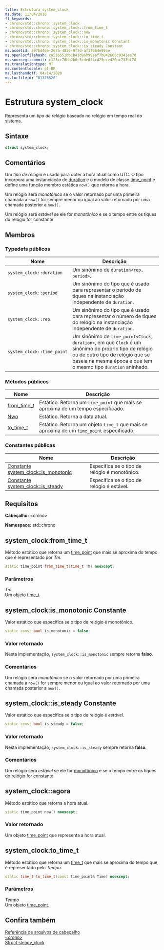 ```yaml
---
title: Estrutura system_clock
ms.date: 11/04/2016
f1_keywords:
- chrono/std::chrono::system_clock
- chrono/std::chrono::system_clock::from_time_t
- chrono/std::chrono::system_clock::now
- chrono/std::chrono::system_clock::to_time_t
- chrono/std::chrono::system_clock::is_monotonic Constant
- chrono/std::chrono::system_clock::is_steady Constant
ms.assetid: a97bd46e-267a-4836-9f7d-af1f664e99ae
ms.openlocfilehash: ca516551bb1b41d96b99aaf7b842666c9341ee7d
ms.sourcegitcommit: c123cc76bb2b6c5cde6f4c425ece420ac733bf70
ms.translationtype: MT
ms.contentlocale: pt-BR
ms.lasthandoff: 04/14/2020
ms.locfileid: "81376520"
---
```

# <a name="system_clock-structure"></a>Estrutura system_clock

Representa um *tipo de relógio* baseado no relógio em tempo real do sistema.

## <a name="syntax"></a>Sintaxe

```cpp
struct system_clock;
```

## <a name="remarks"></a>Comentários

Um *tipo de relógio* é usado para obter a hora atual como UTC. O tipo incorpora uma instanciação de [duration](../standard-library/duration-class.md) e o modelo de classe [time_point](../standard-library/time-point-class.md) e define uma função membro estática `now()` que retorna a hora.

Um relógio será *monotônico* se o valor retornado por uma primeira chamada a `now()` for sempre menor ou igual ao valor retornado por uma chamada posterior a `now()`.

Um relógio será *estável* se ele for *monotônico* e se o tempo entre os tiques do relógio for constante.

## <a name="members"></a>Membros

### <a name="public-typedefs"></a>Typedefs públicos

|Nome|Descrição|
|----------|-----------------|
|`system_clock::duration`|Um sinônimo de `duration<rep, period>`.|
|`system_clock::period`|Um sinônimo do tipo que é usado para representar o período de tiques na instanciação independente de `duration`.|
|`system_clock::rep`|Um sinônimo do tipo que é usado para representar o número de tiques do relógio na instanciação independente de `duration`.|
|`system_clock::time_point`|Um sinônimo de `time_point<Clock, duration>`, em que `Clock` é um sinônimo do próprio tipo de relógio ou de outro tipo de relógio que se baseia na mesma época e que tem o mesmo tipo `duration` aninhado.|

### <a name="public-methods"></a>Métodos públicos

|Nome|Descrição|
|----------|-----------------|
|[from_time_t](#from_time_t)|Estático. Retorna um `time_point` que mais se aproxima de um tempo especificado.|
|[Nwo](#now)|Estático. Retorna a data atual.|
|[to_time_t](#to_time_t)|Estático. Retorna um objeto `time_t` que mais se aproxima de um `time_point` especificado.|

### <a name="public-constants"></a>Constantes públicas

|Nome|Descrição|
|----------|-----------------|
|[Constante system_clock::is_monotonic](#is_monotonic_constant)|Especifica se o tipo de relógio é monotônico.|
|[Constante system_clock::is_steady](#is_steady_constant)|Especifica se o tipo de relógio é estável.|

## <a name="requirements"></a>Requisitos

**Cabeçalho:** \<crono>

**Namespace:** std::chrono

## <a name="system_clockfrom_time_t"></a><a name="from_time_t"></a>system_clock:from_time_t

Método estático que retorna um [time_point](../standard-library/time-point-class.md) que mais se aproxima do tempo que é representado por *Tm*.

```cpp
static time_point from_time_t(time_t Tm) noexcept;
```

### <a name="parameters"></a>Parâmetros

*Tm*\
Um objeto [time_t](../c-runtime-library/standard-types.md).

## <a name="system_clockis_monotonic-constant"></a><a name="is_monotonic_constant"></a>system_clock:is_monotonic Constante

Valor estático que especifica se o tipo de relógio é monotônico.

```cpp
static const bool is_monotonic = false;
```

### <a name="return-value"></a>Valor retornado

Nesta implementação, `system_clock::is_monotonic` sempre retorna **falso**.

### <a name="remarks"></a>Comentários

Um relógio será *monotônico* se o valor retornado por uma primeira chamada a `now()` for sempre menor ou igual ao valor retornado por uma chamada posterior a `now()`.

## <a name="system_clockis_steady-constant"></a><a name="is_steady_constant"></a>system_clock::is_steady Constante

Valor estático que especifica se o tipo de relógio é *estável*.

```cpp
static const bool is_steady = false;
```

### <a name="return-value"></a>Valor retornado

Nesta implementação, `system_clock::is_steady` sempre retorna **falso**.

### <a name="remarks"></a>Comentários

Um relógio será *estável* se ele for [monotônico](#is_monotonic_constant) e se o tempo entre os tiques do relógio for constante.

## <a name="system_clocknow"></a><a name="now"></a>system_clock::agora

Método estático que retorna a hora atual.

```cpp
static time_point now() noexcept;
```

### <a name="return-value"></a>Valor retornado

Um objeto [time_point](../standard-library/time-point-class.md) que representa a hora atual.

## <a name="system_clockto_time_t"></a><a name="to_time_t"></a>system_clock:to_time_t

Método estático que retorna um [time_t](../c-runtime-library/standard-types.md) que mais se aproxima do tempo que é representado pelo *Tempo*.

```cpp
static time_t to_time_t(const time_point& Time) noexcept;
```

### <a name="parameters"></a>Parâmetros

*Tempo*\
Um objeto [time_point](../standard-library/time-point-class.md).

## <a name="see-also"></a>Confira também

[Referência de arquivos de cabeçalho](../standard-library/cpp-standard-library-header-files.md)\
[\<crono>](../standard-library/chrono.md)\
[Struct steady_clock](../standard-library/steady-clock-struct.md)
